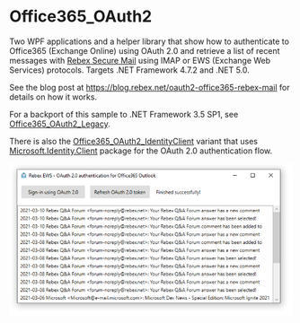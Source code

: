 ﻿Office365_OAuth2
================

Two WPF applications and a helper library that show how
to authenticate to Office365 (Exchange Online) using OAuth 2.0 and retrieve
a list of recent messages with [Rebex Secure Mail](https://www.rebex.net/secure-mail.net/)
using IMAP or EWS (Exchange Web Services) protocols. Targets .NET Framework 4.7.2 and .NET 5.0.

See the blog post at https://blog.rebex.net/oauth2-office365-rebex-mail for details on how it works.

For a backport of this sample to .NET Framework 3.5 SP1, see [Office365_OAuth2_Legacy](../Office365_OAuth2_Legacy).

There is also the [Office365_OAuth2_IdentityClient](../Office365_OAuth2_IdentityClient) variant that uses [Microsoft.Identity.Client](https://www.nuget.org/packages/Microsoft.Identity.Client/) package for the OAuth 2.0 authentication flow.

![Screenshot](https://raw.githubusercontent.com/rebexnet/RebexExtras/master/Office365_OAuth2/screenshot.png)
